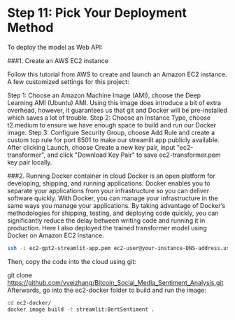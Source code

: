 # Step 11: Pick Your Deployment Method

To deploy the model as Web API:

###1. Create an AWS EC2 instance

Follow this tutorial from AWS to create and launch an Amazon EC2 instance. A few customized settings for this project:

Step 1: Choose an Amazon Machine Image (AMI), choose the Deep Learning AMI (Ubuntu) AMI. Using this image does introduce a bit of extra overhead, however, it guarantees us that git and Docker will be pre-installed which saves a lot of trouble.
Step 2: Choose an Instance Type, choose t2.medium to ensure we have enough space to build and run our Docker image.
Step 3: Configure Security Group, choose Add Rule and create a custom tcp rule for port 8501 to make our streamlit app publicly available.
After clicking Launch, choose Create a new key pair, input "ec2-transformer", and click "Download Key Pair" to save ec2-transformer.pem key pair locally.

###2. Running Docker container in cloud
Docker is an open platform for developing, shipping, and running applications. Docker enables you to separate your applications from your infrastructure so you can deliver software quickly. With Docker, you can manage your infrastructure in the same ways you manage your applications. By taking advantage of Docker’s methodologies for shipping, testing, and deploying code quickly, you can significantly reduce the delay between writing code and running it in production. Here I also deployed the trained transformer model using Docker on Amazon EC2 instance.

```bash
ssh -i ec2-gpt2-streamlit-app.pem ec2-user@your-instance-DNS-address.us-east-1.compute.amazonaws.com
```

Then, copy the code into the cloud using git:

git clone https://github.com/vveizhang/Bitcoin_Social_Media_Sentiment_Analysis.git
Afterwards, go into the ec2-docker folder to build and run the image:
```bash
cd ec2-docker/
docker image build -t streamlit:BertSentiment .
```




